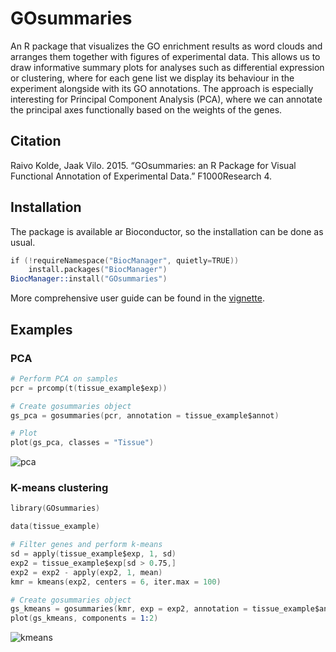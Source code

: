 GOsummaries
===========

An R package that visualizes the GO enrichment results as word clouds and arranges them together with figures of experimental data. This allows us to draw informative summary plots for analyses such as differential expression or clustering, where for each gene list we display its behaviour in the experiment alongside with its GO annotations. The approach is especially interesting for Principal Component Analysis (PCA), where we can annotate the principal axes functionally based on the weights of the genes.


## Citation
Raivo Kolde, Jaak Vilo. 2015. “GOsummaries: an R Package for Visual Functional Annotation of Experimental Data.” F1000Research 4.

## Installation
The package is available ar Bioconductor, so the installation can be done as usual. 
```s
if (!requireNamespace("BiocManager", quietly=TRUE))
    install.packages("BiocManager")
BiocManager::install("GOsummaries")
```

More comprehensive user guide can be found in the [vignette](https://www.bioconductor.org/packages/release/bioc/vignettes/GOsummaries/inst/doc/GOsummaries-basics.pdf).


## Examples

### PCA 
```s
# Perform PCA on samples
pcr = prcomp(t(tissue_example$exp))

# Create gosummaries object
gs_pca = gosummaries(pcr, annotation = tissue_example$annot)

# Plot
plot(gs_pca, classes = "Tissue")
```
![pca](http://raivokolde.github.com/GOsummaries/images/pca.png)

### K-means clustering
```s
library(GOsummaries)

data(tissue_example)

# Filter genes and perform k-means
sd = apply(tissue_example$exp, 1, sd)
exp2 = tissue_example$exp[sd > 0.75,]
exp2 = exp2 - apply(exp2, 1, mean)
kmr = kmeans(exp2, centers = 6, iter.max = 100)

# Create gosummaries object
gs_kmeans = gosummaries(kmr, exp = exp2, annotation = tissue_example$annot)
plot(gs_kmeans, components = 1:2)
```
![kmeans](http://raivokolde.github.com/GOsummaries/images/kmeans.png)
